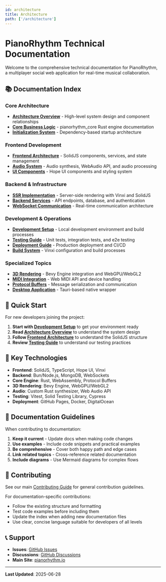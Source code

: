 ```yaml
---
id: architecture
title: Architecture
path: ['/architecture']
---
```


# PianoRhythm Technical Documentation

Welcome to the comprehensive technical documentation for PianoRhythm, a multiplayer social web application for real-time musical collaboration.

## 📚 Documentation Index

### Core Architecture
- **[Architecture Overview](architecture-overview.md)** - High-level system design and component relationships
- **[Core Business Logic](core-business-logic.md)** - pianorhythm_core Rust engine documentation
- **[Initialization System](initialization-system.md)** - Dependency-based startup architecture

### Frontend Development
- **[Frontend Architecture](frontend-architecture.md)** - SolidJS components, services, and state management
- **[Audio System](audio-system.md)** - Audio synthesis, WebAudio API, and audio processing
- **[UI Components](./ui-components.md)** - Hope UI components and styling system

### Backend & Infrastructure
- **[SSR Implementation](ssr-implementation.md)** - Server-side rendering with Vinxi and SolidJS
- **[Backend Services](backend-services.md)** - API endpoints, database, and authentication
- **[WebSocket Communication](websocket-communication.md)** - Real-time communication architecture

### Development & Operations
- **[Development Setup](development-setup.md)** - Local development environment and build processes
- **[Testing Guide](testing-guide.md)** - Unit tests, integration tests, and e2e testing
- **[Deployment Guide](deployment-guide.md)** - Production deployment and CI/CD
- **[Build System](build-system.md)** - Vinxi configuration and build processes

### Specialized Topics
- **[3D Rendering](./3d-rendering.md)** - Bevy Engine integration and WebGPU/WebGL2
- **[MIDI Integration](./midi-integration.md)** - Web MIDI API and device handling
- **[Protocol Buffers](./protocol-buffers.md)** - Message serialization and communication
- **[Desktop Application](./desktop-application.md)** - Tauri-based native wrapper

## 🚀 Quick Start

For new developers joining the project:

1. **Start with [Development Setup](development-setup.md)** to get your environment ready
2. **Read [Architecture Overview](architecture-overview.md)** to understand the system design
3. **Follow [Frontend Architecture](frontend-architecture.md)** to understand the SolidJS structure
4. **Review [Testing Guide](testing-guide.md)** to understand our testing practices

## 🔧 Key Technologies

- **Frontend**: SolidJS, TypeScript, Hope UI, Vinxi
- **Backend**: Bun/Node.js, MongoDB, WebSockets
- **Core Engine**: Rust, WebAssembly, Protocol Buffers
- **3D Rendering**: Bevy Engine, WebGPU/WebGL2
- **Audio**: Custom Rust synthesizer, Web Audio API
- **Testing**: Vitest, Solid Testing Library, Cypress
- **Deployment**: GitHub Pages, Docker, DigitalOcean

## 📖 Documentation Guidelines

When contributing to documentation:

1. **Keep it current** - Update docs when making code changes
2. **Use examples** - Include code snippets and practical examples
3. **Be comprehensive** - Cover both happy path and edge cases
4. **Link related topics** - Cross-reference related documentation
5. **Include diagrams** - Use Mermaid diagrams for complex flows

## 🤝 Contributing

See our main [Contributing Guide](../README.md#contributing) for general contribution guidelines.

For documentation-specific contributions:
- Follow the existing structure and formatting
- Test code examples before including them
- Update the index when adding new documentation files
- Use clear, concise language suitable for developers of all levels

## 📞 Support

- **Issues**: [GitHub Issues](https://github.com/PianoRhythm/pianorhythm-ssr/issues)
- **Discussions**: [GitHub Discussions](https://github.com/PianoRhythm/pianorhythm-ssr/discussions)
- **Main Site**: [pianorhythm.io](https://pianorhythm.io)

---

**Last Updated**: 2025-06-28
